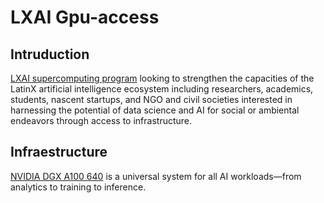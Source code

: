 # LXAI Gpu-access

## Intruduction
[LXAI supercomputing program](https://www.latinxinai.org/supercomputer-cfp) looking to strengthen the capacities of the LatinX artificial intelligence ecosystem including researchers, academics, students, nascent startups, and NGO and civil societies interested in harnessing the potential of data science and AI for social or ambiental endeavors through access to infrastructure.

## Infraestructure
[NVIDIA DGX A100 640](https://resources.nvidia.com/en-us-dgx-systems/dgx-ai)  is a universal system for all AI workloads—from analytics to training to inference. 
